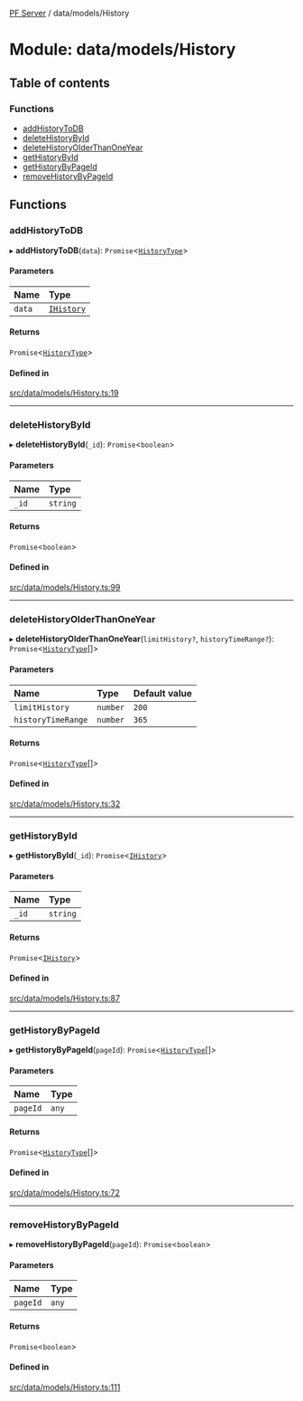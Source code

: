 [PF Server](../README.md) / data/models/History

# Module: data/models/History

## Table of contents

### Functions

- [addHistoryToDB](data_models_History.md#addhistorytodb)
- [deleteHistoryById](data_models_History.md#deletehistorybyid)
- [deleteHistoryOlderThanOneYear](data_models_History.md#deletehistoryolderthanoneyear)
- [getHistoryById](data_models_History.md#gethistorybyid)
- [getHistoryByPageId](data_models_History.md#gethistorybypageid)
- [removeHistoryByPageId](data_models_History.md#removehistorybypageid)

## Functions

### addHistoryToDB

▸ **addHistoryToDB**(`data`): `Promise`<[`HistoryType`](data_models_types.md#historytype)\>

#### Parameters

| Name | Type |
| :------ | :------ |
| `data` | [`IHistory`](../interfaces/data_models_types.IHistory.md) |

#### Returns

`Promise`<[`HistoryType`](data_models_types.md#historytype)\>

#### Defined in

[src/data/models/History.ts:19](https://bitbucket.org/bravebits/pfserver/src/83cf3bb/src/data/models/History.ts#lines-19)

___

### deleteHistoryById

▸ **deleteHistoryById**(`_id`): `Promise`<`boolean`\>

#### Parameters

| Name | Type |
| :------ | :------ |
| `_id` | `string` |

#### Returns

`Promise`<`boolean`\>

#### Defined in

[src/data/models/History.ts:99](https://bitbucket.org/bravebits/pfserver/src/83cf3bb/src/data/models/History.ts#lines-99)

___

### deleteHistoryOlderThanOneYear

▸ **deleteHistoryOlderThanOneYear**(`limitHistory?`, `historyTimeRange?`): `Promise`<[`HistoryType`](data_models_types.md#historytype)[]\>

#### Parameters

| Name | Type | Default value |
| :------ | :------ | :------ |
| `limitHistory` | `number` | `200` |
| `historyTimeRange` | `number` | `365` |

#### Returns

`Promise`<[`HistoryType`](data_models_types.md#historytype)[]\>

#### Defined in

[src/data/models/History.ts:32](https://bitbucket.org/bravebits/pfserver/src/83cf3bb/src/data/models/History.ts#lines-32)

___

### getHistoryById

▸ **getHistoryById**(`_id`): `Promise`<[`IHistory`](../interfaces/data_models_types.IHistory.md)\>

#### Parameters

| Name | Type |
| :------ | :------ |
| `_id` | `string` |

#### Returns

`Promise`<[`IHistory`](../interfaces/data_models_types.IHistory.md)\>

#### Defined in

[src/data/models/History.ts:87](https://bitbucket.org/bravebits/pfserver/src/83cf3bb/src/data/models/History.ts#lines-87)

___

### getHistoryByPageId

▸ **getHistoryByPageId**(`pageId`): `Promise`<[`HistoryType`](data_models_types.md#historytype)[]\>

#### Parameters

| Name | Type |
| :------ | :------ |
| `pageId` | `any` |

#### Returns

`Promise`<[`HistoryType`](data_models_types.md#historytype)[]\>

#### Defined in

[src/data/models/History.ts:72](https://bitbucket.org/bravebits/pfserver/src/83cf3bb/src/data/models/History.ts#lines-72)

___

### removeHistoryByPageId

▸ **removeHistoryByPageId**(`pageId`): `Promise`<`boolean`\>

#### Parameters

| Name | Type |
| :------ | :------ |
| `pageId` | `any` |

#### Returns

`Promise`<`boolean`\>

#### Defined in

[src/data/models/History.ts:111](https://bitbucket.org/bravebits/pfserver/src/83cf3bb/src/data/models/History.ts#lines-111)
